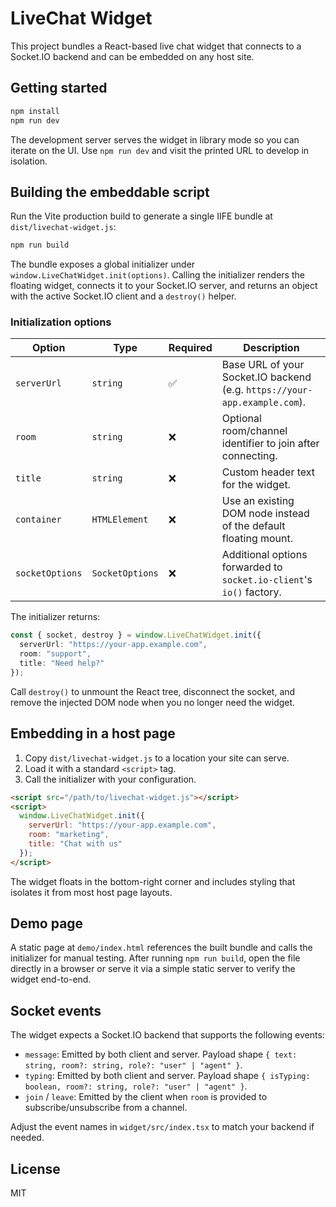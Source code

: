 # LiveChat Widget

This project bundles a React-based live chat widget that connects to a Socket.IO backend and can be embedded on any host site.

## Getting started

```bash
npm install
npm run dev
```

The development server serves the widget in library mode so you can iterate on the UI. Use `npm run dev` and visit the printed URL to develop in isolation.

## Building the embeddable script

Run the Vite production build to generate a single IIFE bundle at `dist/livechat-widget.js`:

```bash
npm run build
```

The bundle exposes a global initializer under `window.LiveChatWidget.init(options)`. Calling the initializer renders the floating widget, connects it to your Socket.IO server, and returns an object with the active Socket.IO client and a `destroy()` helper.

### Initialization options

| Option | Type | Required | Description |
| ------ | ---- | -------- | ----------- |
| `serverUrl` | `string` | ✅ | Base URL of your Socket.IO backend (e.g. `https://your-app.example.com`). |
| `room` | `string` | ❌ | Optional room/channel identifier to join after connecting. |
| `title` | `string` | ❌ | Custom header text for the widget. |
| `container` | `HTMLElement` | ❌ | Use an existing DOM node instead of the default floating mount. |
| `socketOptions` | `SocketOptions` | ❌ | Additional options forwarded to `socket.io-client`'s `io()` factory. |

The initializer returns:

```ts
const { socket, destroy } = window.LiveChatWidget.init({
  serverUrl: "https://your-app.example.com",
  room: "support",
  title: "Need help?"
});
```

Call `destroy()` to unmount the React tree, disconnect the socket, and remove the injected DOM node when you no longer need the widget.

## Embedding in a host page

1. Copy `dist/livechat-widget.js` to a location your site can serve.
2. Load it with a standard `<script>` tag.
3. Call the initializer with your configuration.

```html
<script src="/path/to/livechat-widget.js"></script>
<script>
  window.LiveChatWidget.init({
    serverUrl: "https://your-app.example.com",
    room: "marketing",
    title: "Chat with us"
  });
</script>
```

The widget floats in the bottom-right corner and includes styling that isolates it from most host page layouts.

## Demo page

A static page at `demo/index.html` references the built bundle and calls the initializer for manual testing. After running `npm run build`, open the file directly in a browser or serve it via a simple static server to verify the widget end-to-end.

## Socket events

The widget expects a Socket.IO backend that supports the following events:

- `message`: Emitted by both client and server. Payload shape `{ text: string, room?: string, role?: "user" | "agent" }`.
- `typing`: Emitted by both client and server. Payload shape `{ isTyping: boolean, room?: string, role?: "user" | "agent" }`.
- `join` / `leave`: Emitted by the client when `room` is provided to subscribe/unsubscribe from a channel.

Adjust the event names in `widget/src/index.tsx` to match your backend if needed.

## License

MIT
